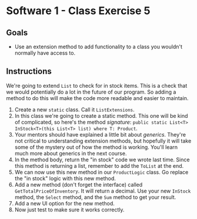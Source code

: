 # Software 1 - Class Exercise 5
## Goals
- Use an extension method to add functionality to a class you wouldn't normally have access to.

## Instructions
We're going to extend `List` to check for in stock items.  This is a check that we would potentially do a lot in the future of our program.  So adding a method to do this will make the code more readable and easier to maintain.
1. Create a new `static` class.  Call it `ListExtensions`.
1. In this class we're going to create a static method.  This one will be kind of complicated, so here's the method _signature_: `public static List<T> InStock<T>(this List<T> list) where T: Product`. 
1. Your mentors should have explained a little bit about _generics_.  They're not critical to understanding extension methods, but hopefully it will take some of the mystery out of how the method is working.  You'll learn much more about generics in the next course.
1. In the method body, return the "in stock" code we wrote last time.  Since this method is returning a list, remember to add the `ToList` at the end.
1. We can now use this new method in our `ProductLogic` class.  Go replace the "in stock" logic with this new method.
1. Add a new method (don't forget the interface) called `GetTotalPriceOfInventory`.  It will return a decimal.  Use your new `InStock` method, the `Select` method, and the `Sum` method to get your result.
1. Add a new UI option for the new method.
1. Now just test to make sure it works correctly.

